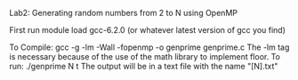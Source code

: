 Lab2: Generating random numbers from 2 to N using OpenMP

First run module load gcc-6.2.0 (or whatever latest version of gcc you find)

To Compile:
 gcc -g -lm -Wall -fopenmp -o genprime genprime.c
The -lm tag is necessary because of the use of the math library to implement floor.
To run:
./genprime N t
The output will be in a text file with the name "[N].txt"
